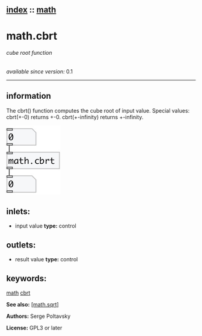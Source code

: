 [index](index.html) :: [math](category_math.html)
---

# math.cbrt

###### cube root function

*available since version:* 0.1

---


## information
The cbrt() function computes the cube root of input value.
Special values:
cbrt(+-0) returns +-0.
cbrt(+-infinity) returns +-infinity.



[![example](../examples/img/math.cbrt.jpg)](../examples/pd/math.cbrt.pd)









## inlets:

* input value 
__type:__ control<br>



## outlets:

* result value
__type:__ control<br>



## keywords:

[math](keywords/math.html)
[cbrt](keywords/cbrt.html)



**See also:**
[\[math.sqrt\]](math.sqrt.html)




**Authors:** Serge Poltavsky




**License:** GPL3 or later






